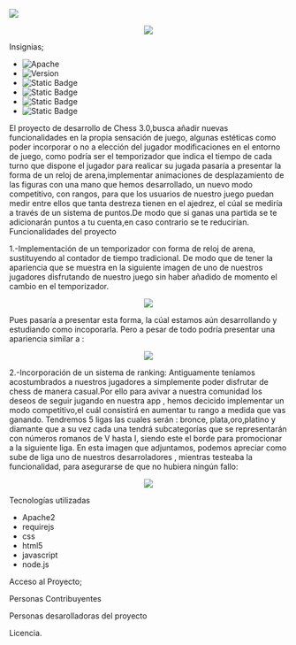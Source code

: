 <p>
  <img src="https://github.com/user-attachments/assets/7020ffe0-389c-4fe2-ad3b-b3438d8705d9">
</p>
<p align="center">
  <img src="https://github.com/user-attachments/assets/20e13f32-e8a5-48f6-8ef4-b1da87473d8a">
</p>
<p>
Insignias;
<ul>
  <li><img alt="Apache" src="https://img.shields.io/badge/Lisense-Apache%202.0-yellow?style=plastic&labelColor=black"></li>
  <li><img alt="Version" src="https://img.shields.io/badge/Version-Chess%203.2-red?style=plastic&labelColor=black"></li>
  <li><img alt="Static Badge" src="https://img.shields.io/badge/licence-MIT-purple?style=plastic&labelColor=black"></li>
  <li><img alt="Static Badge" src="https://img.shields.io/badge/Tests-developing-green?style=plastic&labelColor=red"></li>
  <li><img alt="Static Badge" src="https://img.shields.io/badge/Release%20Date-September-orange?style=plastic&labelColor=Grey"></li>
  <li><img alt="Static Badge" src="https://img.shields.io/badge/requirejs-2.3.7-blue?style=plastic"></li>

</ul>

El proyecto de desarrollo de Chess 3.0,busca añadir nuevas funcionalidades en la propia sensación de juego, algunas estéticas como poder incorporar o no a elección del jugador modificaciones en el entorno de juego, como podría ser el temporizador que indica el tiempo de cada turno que dispone el jugador para realicar su jugada pasaría a presentar la  forma de un reloj de arena,implementar animaciones de desplazamiento de las  figuras con una mano que hemos desarrollado, un  nuevo modo competitivo, con rangos, para que los usuarios de nuestro juego puedan medir entre ellos que tanta destreza tienen en el ajedrez, el cúal se mediría a través de un sistema de puntos.De modo que si ganas una partida se te adicionarán puntos a tu cuenta,en caso contrario se te reducirían.
Funcionalidades del proyecto

1.-Implementación de un temporizador con forma de reloj de arena, sustituyendo al contador de tiempo tradicional.
    De modo que de tener la apariencia que se muestra en  la siguiente imagen de uno de nuestros jugadores disfrutando de nuestro juego sin haber añadido de momento el cambio en el temporizador.
<p align="center">
  <img src="https://github.com/user-attachments/assets/4a044f0f-6dc2-4e2a-b5e4-b55a0b5102d5">
</p>
Pues pasaría a presentar esta forma, la cúal estamos aún desarrollando y estudiando como incoporarla. Pero a pesar de todo podría presentar una apariencia similar a :

<p align="center">
  <img src="https://github.com/user-attachments/assets/638210e9-1452-4dd5-a1a6-475dced4137c">
</p>

2.-Incorporación de un sistema de ranking: Antiguamente teníamos acostumbrados a nuestros jugadores a simplemente poder disfrutar de chess de manera casual.Por ello para avivar a nuestra comunidad los deseos de seguir jugando en nuestra app ,
hemos decicido implementar un modo competitivo,el cuál consistirá en aumentar tu rango a medida que vas ganando.
  Tendremos 5 ligas las cuales serán : bronce, plata,oro,platino y diamante que a su vez cada una tendrá subcategorías que se representarán con números romanos de V hasta I, siendo este el borde para promocionar a la siguiente liga.
  En esta imagen que adjuntamos, podemos apreciar como sube de liga uno de nuestros desarroladores , mientras testeaba la funcionalidad, para asegurarse de que no hubiera ningún fallo:
  
  <p align="center">
    <img src="https://github.com/user-attachments/assets/5ba4baed-c0aa-403f-b375-1b0e32b0d006"
  </p>

Tecnologías utilizadas
<ul>
  <li>Apache2</li>
  <li>requirejs</li>
  <li>css</li>
  <li>html5</li>
  <li>javascript</li>
  <li>node.js</li>
</ul>


Acceso al Proyecto;

Personas Contribuyentes



Personas desarolladoras del proyecto



Licencia.

